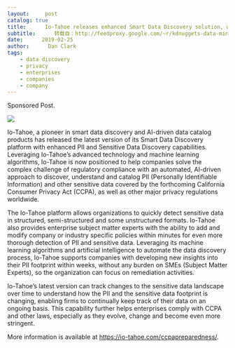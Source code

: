 ```yaml
---
layout:     post
catalog: true
title:      Io-Tahoe releases enhanced Smart Data Discovery solution, with PII and Sensitive Data Discovery capability, enabling compliance with the California Consumer Privacy Act (CCPA)
subtitle:      转载自：http://feedproxy.google.com/~r/kdnuggets-data-mining-analytics/~3/W4uidBXgMTc/io-tahoe-smart-data-discovery-solution-ccpa.html
date:      2019-02-25
author:      Dan Clark
tags:
    - data discovery
    - privacy
    - enterprises
    - companies
    - company
---
```


Sponsored Post.

![](http://feedproxy.google.com/images/io-tahoe-discover-600.jpg)


Io-Tahoe, a pioneer in smart data discovery and AI-driven data catalog products has released the latest version of its Smart Data Discovery platform with enhanced PII and Sensitive Data Discovery capabilities. Leveraging Io-Tahoe’s advanced technology and machine learning algorithms, Io-Tahoe is now positioned to help companies solve the complex challenge of regulatory compliance with an automated, AI-driven approach to discover, understand and catalog PII (Personally Identifiable Information) and other sensitive data covered by the forthcoming California Consumer Privacy Act (CCPA), as well as other major privacy regulations worldwide.

The Io-Tahoe platform allows organizations to quickly detect sensitive data in structured, semi-structured and some unstructured formats. Io-Tahoe also provides enterprise subject matter experts with the ability to add and modify company or industry specific policies within minutes for even more thorough detection of PII and sensitive data. Leveraging its machine learning algorithms and artificial intelligence to automate the data discovery process, Io-Tahoe supports companies with developing new insights into their PII footprint within weeks, without any burden on SMEs (Subject Matter Experts), so the organization can focus on remediation activities.

Io-Tahoe’s latest version can track changes to the sensitive data landscape over time to understand how the PII and the sensitive data footprint is changing, enabling firms to continually keep track of their data on an ongoing basis. This capability further helps enterprises comply with CCPA and other laws, especially as they evolve, change and become even more stringent.

More information is available at https://io-tahoe.com/ccpapreparedness/.
